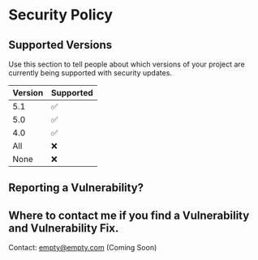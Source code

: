 # Security Policy

## Supported Versions

Use this section to tell people about which versions of your project are
currently being supported with security updates.

| Version | Supported          |
| ------- | ------------------ |
| 5.1     | :white_check_mark: |
| 5.0     | :white_check_mark: |
| 4.0     | :white_check_mark: |
| All     | :x:                |
| None    | :x:                |


## Reporting a Vulnerability?

## Where to contact me if you find a Vulnerability and Vulnerability Fix.

Contact: empty@empty.com (Coming Soon)
